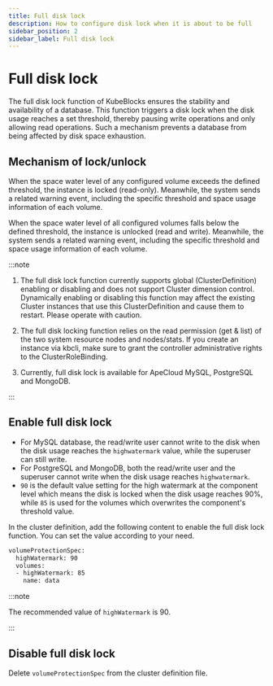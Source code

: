 ```yaml
---
title: Full disk lock
description: How to configure disk lock when it is about to be full
sidebar_position: 2
sidebar_label: Full disk lock
---
```


# Full disk lock

The full disk lock function of KubeBlocks ensures the stability and availability of a database. This function triggers a disk lock when the disk usage reaches a set threshold, thereby pausing write operations and only allowing read operations. Such a mechanism prevents a database from being affected by disk space exhaustion.

## Mechanism of lock/unlock

When the space water level of any configured volume exceeds the defined threshold, the instance is locked (read-only). Meanwhile, the system sends a related warning event, including the specific threshold and space usage information of each volume.

When the space water level of all configured volumes falls below the defined threshold, the instance is unlocked (read and write). Meanwhile, the system sends a related warning event, including the specific threshold and space usage information of each volume.

:::note

1. The full disk lock function currently supports global (ClusterDefinition) enabling or disabling and does not support Cluster dimension control. Dynamically enabling or disabling this function may affect the existing Cluster instances that use this ClusterDefinition and cause them to restart. Please operate with caution.

2. The full disk locking function relies on the read permission (get & list) of the two system resource nodes and nodes/stats. If you create an instance via kbcli, make sure to grant the controller administrative rights to the ClusterRoleBinding.

3. Currently, full disk lock is available for ApeCloud MySQL, PostgreSQL and MongoDB.

:::

## Enable full disk lock

- For MySQL database, the read/write user cannot write to the disk when the disk usage reaches the `highwatermark` value, while the superuser can still write.
- For PostgreSQL and MongoDB, both the read/write user and the superuser cannot write when the disk usage reaches `highwatermark`.
- `90` is the default value setting for the high watermark at the component level which means the disk is locked when the disk usage reaches 90%, while `85` is used for the volumes which overwrites the component's threshold value.

In the cluster definition, add the following content to enable the full disk lock function. You can set the value according to your need.

```bash
volumeProtectionSpec:
  highWatermark: 90
  volumes:
  - highWatermark: 85
    name: data
```

:::note

The recommended value of `highWatermark` is 90.

:::

## Disable full disk lock

Delete `volumeProtectionSpec` from the cluster definition file.
